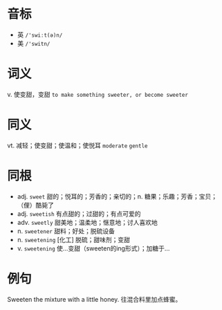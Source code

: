 # 音标

- 英 `/'swiːt(ə)n/`
- 美 `/'switn/`

# 词义

v. 使变甜，变甜
`to make something sweeter, or become sweeter`

# 同义

vt. 减轻；使变甜；使温和；使悦耳
`moderate` `gentle`

# 同根

- adj. `sweet` 甜的；悦耳的；芳香的；亲切的；n. 糖果；乐趣；芳香；宝贝；（俚）酷毙了
- adj. `sweetish` 有点甜的；过甜的；有点可爱的
- adv. `sweetly` 甜美地；温柔地；惬意地；讨人喜欢地
- n. `sweetener` 甜料；好处；脱硫设备
- n. `sweetening` [化工] 脱硫；甜味剂；变甜
- v. `sweetening` 使…变甜（sweeten的ing形式）；加糖于…

# 例句

Sweeten the mixture with a little honey.
往混合料里加点蜂蜜。


